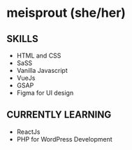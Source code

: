 # meisprout (she/her)

## SKILLS

- HTML and CSS
- SaSS
- Vanilla Javascript
- VueJs
- GSAP
- Figma for UI design

## CURRENTLY LEARNING

- ReactJs
- PHP for WordPress Development
